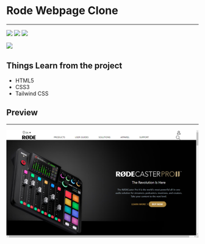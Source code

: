 # **Rode Webpage Clone**
___

![](https://img.shields.io/badge/Technologies%20Used-HTML%2F%20CSS%2F%20%20Tailwind%20CSS-blue)
![](https://img.shields.io/badge/Time%20Taken-15%20Hours-blue)
[![](https://img.shields.io/badge/Live%20Link-Click%20me-blue)](https://luxury-caramel-2ecc40.netlify.app/)

![](https://img.shields.io/badge/Author-Chetan%20Khanna-blue)


## Things Learn from the project
* HTML5
* CSS3
* Tailwind CSS

## Preview
---
![](./Untitled.png)
